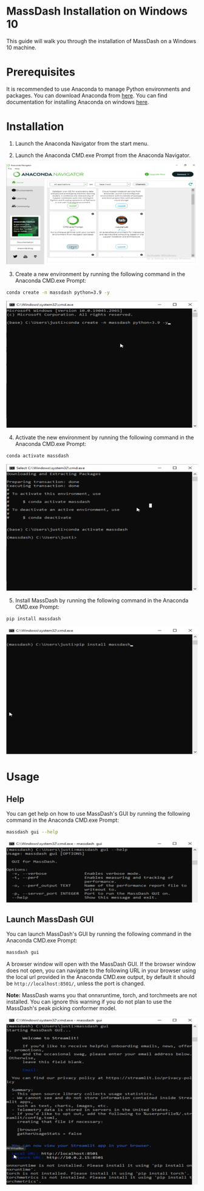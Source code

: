 # MassDash Installation on Windows 10

This guide will walk you through the installation of MassDash on a Windows 10 machine.

# Prerequisites

It is recommended to use Anaconda to manage Python environments and packages. You can download Anaconda from [here](https://www.anaconda.com/download). You can find documentation for installing Anaconda on windows [here](https://docs.anaconda.com/free/anaconda/install/windows/).

# Installation

1. Launch the Anaconda Navigator from the start menu.

2. Launch the Anaconda CMD.exe Prompt from the Anaconda Navigator.

![Anaconda Navigator](./assets/img/windows_anaconda_nav_cmd_prompt_launch.png)

3. Create a new environment by running the following command in the Anaconda CMD.exe Prompt:

```bash
conda create -n massdash python=3.9 -y
```

![Create Environment](./assets/img/windows_conda_cmd_prompt_create_env.png)

4. Activate the new environment by running the following command in the Anaconda CMD.exe Prompt:

```bash
conda activate massdash
```

![Activate Environment](./assets/img/windows_conda_cmd_activate_env.png)

5. Install MassDash by running the following command in the Anaconda CMD.exe Prompt:

```bash
pip install massdash
```

![Install MassDash](./assets/img/windows_conda_cmd_install_massdash.png)

# Usage

## Help

You can get help on how to use MassDash's GUI by running the following command in the Anaconda CMD.exe Prompt:

```bash
massdash gui --help
```

![MassDash GUI Help](./assets/img/windows_conda_cmd_massdash_gui_help.png)    

## Launch MassDash GUI

You can launch MassDash's GUI by running the following command in the Anaconda CMD.exe Prompt:

```bash
massdash gui
```

A browser window will open with the MassDash GUI. If the browser window does not open, you can navigate to the following URL in your browser using the local url provided in the Anaconda CMD.exe output, by default it should be `http://localhost:8501/`, unless the port is changed.

**Note:** MassDash warns you that onnxruntime, torch, and torchmeets are not installed. You can ignore this warning if you do not plan to use the MassDash's peak picking conformer model. 

![MassDash GUI Launch](./assets/img/windows_conda_cmd_massdash_gui_run.png)